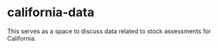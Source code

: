 # california-data
This serves as a space to discuss data related to stock assessments for California.  
